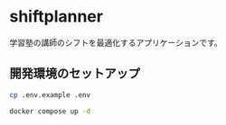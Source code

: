 # shiftplanner
学習塾の講師のシフトを最適化するアプリケーションです。

## 開発環境のセットアップ

```bash
cp .env.example .env
```

```bash
docker compose up -d
```
